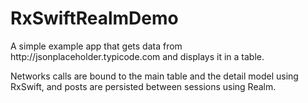 # RxSwiftRealmDemo

<p> A simple example app that gets data from http://jsonplaceholder.typicode.com and displays it in a table.

Networks calls are bound to the main table and the detail model using RxSwift, and posts are persisted between sessions using Realm.
</p>
